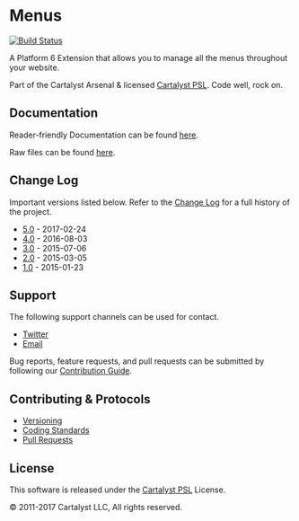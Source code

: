 # Menus

[![Build Status](https://magnum.travis-ci.com/cartalyst/platform-menus.svg?token=98Zt8zYdwyheTKqziswS&branch=5.0)](https://magnum.travis-ci.com/cartalyst/platform-menus)

A Platform 6 Extension that allows you to manage all the menus throughout your website.

Part of the Cartalyst Arsenal & licensed [Cartalyst PSL](LICENSE). Code well, rock on.

## Documentation

Reader-friendly Documentation can be found [here](https://cartalyst.com/manual/platform-menus/5.0).

Raw files can be found [here](https://github.com/cartalyst/platform-menus/tree/docs/5.0).

## Change Log

Important versions listed below. Refer to the [Change Log](CHANGELOG.md) for a full history of the project.

- [5.0](CHANGELOG.md) - 2017-02-24
- [4.0](CHANGELOG.md) - 2016-08-03
- [3.0](CHANGELOG.md) - 2015-07-06
- [2.0](CHANGELOG.md) - 2015-03-05
- [1.0](CHANGELOG.md) - 2015-01-23

## Support

The following support channels can be used for contact.

- [Twitter](https://twitter.com/cartalyst)
- [Email](mailto:help@cartalyst.com)

Bug reports, feature requests, and pull requests can be submitted by following our [Contribution Guide](CONTRIBUTING.md).

## Contributing & Protocols

- [Versioning](CONTRIBUTING.md#versioning)
- [Coding Standards](CONTRIBUTING.md#coding-standards)
- [Pull Requests](CONTRIBUTING.md#pull-requests)

## License

This software is released under the [Cartalyst PSL](LICENSE) License.

© 2011-2017 Cartalyst LLC, All rights reserved.
